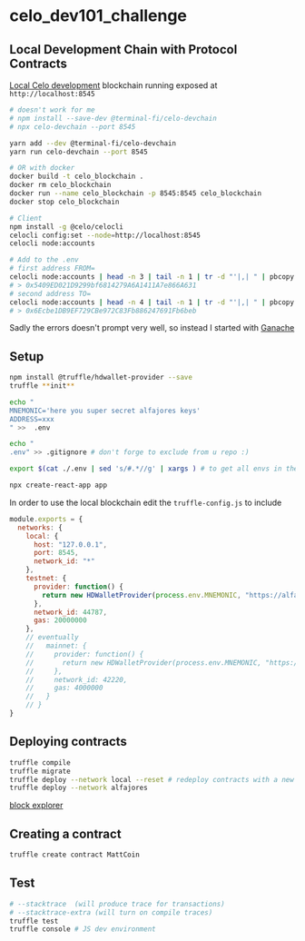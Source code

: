 # celo_dev101_challenge

## Local Development Chain with Protocol Contracts

[Local Celo development](https://docs.celo.org/developer-guide/development-chain) blockchain running exposed at `http://localhost:8545`

```sh
# doesn't work for me
# npm install --save-dev @terminal-fi/celo-devchain
# npx celo-devchain --port 8545

yarn add --dev @terminal-fi/celo-devchain
yarn run celo-devchain --port 8545

# OR with docker
docker build -t celo_blockchain .
docker rm celo_blockchain
docker run --name celo_blockchain -p 8545:8545 celo_blockchain
docker stop celo_blockchain

# Client
npm install -g @celo/celocli
celocli config:set --node=http://localhost:8545
celocli node:accounts

# Add to the .env
# first address FROM=
celocli node:accounts | head -n 3 | tail -n 1 | tr -d "'|,| " | pbcopy
# > 0x5409ED021D9299bf6814279A6A1411A7e866A631
# second address TO=
celocli node:accounts | head -n 4 | tail -n 1 | tr -d "'|,| " | pbcopy
# > 0x6Ecbe1DB9EF729CBe972C83Fb886247691Fb6beb

```

Sadly the errors doesn't prompt very well, so instead I started with [Ganache](https://www.trufflesuite.com/ganache)

## Setup

```sh
npm install @truffle/hdwallet-provider --save
truffle **init**

echo "
MNEMONIC='here you super secret alfajores keys'
ADDRESS=xxx
" >>  .env

echo "
.env" >> .gitignore # don't forge to exclude from u repo :)

export $(cat ./.env | sed 's/#.*//g' | xargs ) # to get all envs in the terminal

npx create-react-app app
```

In order to use the local blockchain edit the `truffle-config.js` to include

```js
module.exports = {
  networks: {
    local: {
      host: "127.0.0.1",
      port: 8545,
      network_id: "*"
    },
    testnet: {
      provider: function() {
        return new HDWalletProvider(process.env.MNEMONIC, "https://alfajores-forno.celo-testnet.org")
      },
      network_id: 44787,
      gas: 20000000
    },
    // eventually
    //   mainnet: {
    //     provider: function() {
    //       return new HDWalletProvider(process.env.MNEMONIC, "https://forno.celo.org")
    //     },
    //     network_id: 42220,
    //     gas: 4000000
    //   }
    // }
}
```

## Deploying contracts

```sh
truffle compile
truffle migrate
truffle deploy --network local --reset # redeploy contracts with a new contract address
truffle deploy --network alfajores
```

[block explorer](https://explorer.celo.org/)

## Creating a contract

```sh
truffle create contract MattCoin
```

## Test

```sh
# --stacktrace  (will produce trace for transactions)
# --stacktrace-extra (will turn on compile traces)
truffle test
truffle console # JS dev environment
```
